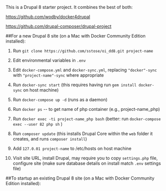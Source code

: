 This is a Drupal 8 starter project. It combines the best of both:

https://github.com/wodby/docker4drupal

https://github.com/drupal-composer/drupal-project


##For a new Drupal 8 site (on a Mac with Docker Community Edition installed):

1. Run `git clone https://github.com/sstose/oi_dd8.git project-name`

2. Edit environmental variables in `.env`

3. Edit `docker-compose.yml` and `docker-sync.yml`, replacing `"docker"-sync` with `"project-name"-sync` where appropriate

4. Run `docker-sync start` (this requires having run `gem install docker-sync` on host machine)

5. Run `docker-compose up -d` (runs as a daemon)

6. Run `docker ps` -- to get name of php container (e.g., project-name_php)

7. Run `docker exec -ti project-name_php bash` (better: run `docker-compose exec --user 82 php sh` )

8. Run `composer update` (this installs Drupal Core within the `web` folder it creates, and runs `composer install`)

9. Add `127.0.01 project-name` to /etc/hosts on host machine

10. Visit site URL, install Drupal, may require you to copy `settings.php` file, configure site (make sure database details on install match `.env` settings file)


##To startup an existing Drupal 8 site (on a Mac with Docker Community Edition installed):

